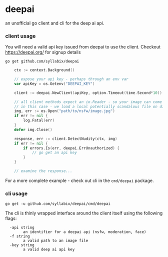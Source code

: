 # deepai

an unofficial go client and cli for the deep ai api.

### client usage

You will need a valid api key issued from deepai to use the client. Checkout https://deepai.org/ for signup details

```
go get github.com/syllabix/deepai
```

```go
    ctx := context.Background()

    // expose your api key - perhaps through an env var
    var apiKey = os.Getenv("DEEPAI_KEY")

    client := deepai.NewClient(apiKey, option.Timeout(time.Second*10))

    // all client methods expect an io.Reader - so your image can come from anywhere
    // in this case - we load a local potentially scandalous file on disk...
    img, err := os.Open("path/to/nsfw/image.jpg")
	if err != nil {
		log.Fatal(err)
	}
	defer img.Close()

    response, err := client.DetectNudity(ctx, img)
    if err != nil {
        if errors.Is(err, deepai.ErrUnauthorized) {
            // go get an api key
        }
    }

    // examine the response...
```

For a more complete example - check out cli in the `cmd/deepai` package.

### cli usage

```
go get -u github.com/syllabix/deepai/cmd/deepai
```

The cli is thinly wrapped interface around the client itself using the following flags:

```
  -api string
        an identifier for a deepai api (nsfw, moderation, face)
  -f string
        a valid path to an image file
  -key string
        a valid deep ai api key
```









